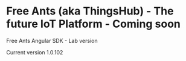 # Free Ants (aka ThingsHub) - The future IoT Platform - Coming soon

Free Ants Angular SDK - Lab version

Current version 1.0.102
